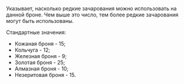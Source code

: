 Указывает, насколько редкие зачарования можно использовать на данной броне. Чем выше это число, тем более редкие зачарования могут быть использованы.

Стандартные значения:

* Кожаная броня - 15;
* Кольчуга - 12;
* Железная броня - 9;
* Золотая броня - 25;
* Алмазная броня - 10;
* Незеритовая броня - 15.